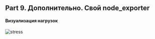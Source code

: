## Part 9. Дополнительно. Свой node_exporter

#### **Визуализация нагрузок**

![stress](./stress.png)

